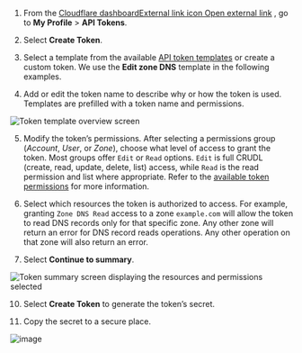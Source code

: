 1.  From the [Cloudflare dashboardExternal link icon Open external link](https://dash.cloudflare.com/profile/api-tokens/) , go to **My Profile** > **API Tokens**.
    
2.  Select **Create Token**.
    
3.  Select a template from the available [API token templates](/fundamentals/api/reference/template/) or create a custom token. We use the **Edit zone DNS** template in the following examples.
    
4.  Add or edit the token name to describe why or how the token is used. Templates are prefilled with a token name and permissions.
   
![Token template overview screen](https://user-images.githubusercontent.com/114227601/229591958-adc4e813-1e04-4de0-9bbb-29b94df4b4d9.png)

    
5.  Modify the token’s permissions. After selecting a permissions group (_Account_, _User_, or _Zone_), choose what level of access to grant the token. Most groups offer `Edit` or `Read` options. `Edit` is full CRUDL (create, read, update, delete, list) access, while `Read` is the read permission and list where appropriate. Refer to the [available token permissions](/fundamentals/api/reference/permissions/) for more information.
    
6.  Select which resources the token is authorized to access. For example, granting `Zone DNS Read` access to a zone `example.com` will allow the token to read DNS records only for that specific zone. Any other zone will return an error for DNS record reads operations. Any other operation on that zone will also return an error.
    
    
8.  Select **Continue to summary**.
    
![Token summary screen displaying the resources and permissions selected](https://user-images.githubusercontent.com/114227601/229592071-3faf93c3-b246-4a08-823b-4680a3a4cf5e.png)

    
10.  Select **Create Token** to generate the token’s secret.
    
11.  Copy the secret to a secure place.

![image](https://user-images.githubusercontent.com/114227601/229592139-25482e17-ddef-48b5-9926-265d073669e9.png)
